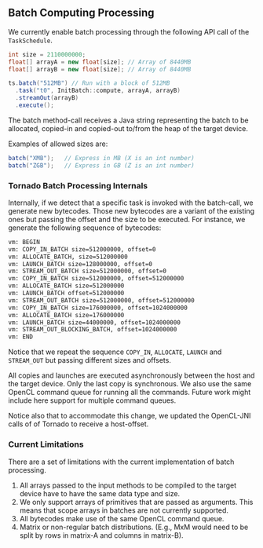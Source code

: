 ## Batch Computing Processing


We currently enable batch processing through the following API call of the `TaskSchedule`.

```java
int size = 2110000000;
float[] arrayA = new float[size]; // Array of 8440MB
float[] arrayB = new float[size]; // Array of 8440MB

ts.batch("512MB") // Run with a block of 512MB
  .task("t0", InitBatch::compute, arrayA, arrayB)
  .streamOut(arrayB)
  .execute();
```

The batch method-call receives a Java string representing the batch to be allocated, copied-in and copied-out to/from the heap of the target device. 

Examples of allowed sizes are:


 
```java
batch("XMB");   // Express in MB (X is an int number)
batch("ZGB");   // Express in GB (Z is an int number)
```

### Tornado Batch Processing Internals 

Internally, if we detect that a specific task is invoked with the batch-call, we generate new bytecodes. Those new bytecodes are a variant of the existing ones but passing the offset and the size to be executed. For instance, we generate the following sequence of bytecodes:


```bash
vm: BEGIN
vm: COPY_IN_BATCH size=512000000, offset=0 
vm: ALLOCATE_BATCH, size=512000000
vm: LAUNCH_BATCH size=128000000, offset=0 
vm: STREAM_OUT_BATCH size=512000000, offset=0 
vm: COPY_IN_BATCH size=512000000, offset=512000000 
vm: ALLOCATE_BATCH size=512000000
vm: LAUNCH_BATCH offset=512000000 
vm: STREAM_OUT_BATCH size=512000000, offset=512000000 
vm: COPY_IN_BATCH size=176000000, offset=1024000000 
vm: ALLOCATE_BATCH size=176000000
vm: LAUNCH_BATCH size=44000000, offset=1024000000 
vm: STREAM_OUT_BLOCKING_BATCH, offset=1024000000
vm: END
```

Notice that we repeat the sequence `COPY_IN`, `ALLOCATE`, `LAUNCH` and `STREAM_OUT` but passing different sizes and offsets. 

All copies and launches are executed asynchronously between the host and the target device. Only the last copy is synchronous. We also use the same OpenCL command queue for running all the commands. Future work might include here support for multiple command queues. 

Notice also that to accommodate this change, we updated the OpenCL-JNI calls of of Tornado to receive a host-offset.


### Current Limitations

There are a set of limitations with the current implementation of batch processing. 

1. All arrays passed to the input methods to be compiled to the target device have to have the same data type and size.
1. We only support arrays of primitives that are passed as arguments. This means that scope arrays in batches are not currently supported.
1. All bytecodes make use of the same OpenCL command queue.
1. Matrix or non-regular batch distributions. (E.g., MxM would need to be split by rows in matrix-A and columns in matrix-B).
